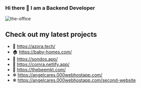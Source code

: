### Hi there 👋 I am a Backend Developer

![the-office](https://user-images.githubusercontent.com/55395282/230661140-05649792-aa15-4dae-9ce7-35094795afef.gif)

## Check out my latest projects
- 🔷 https://azora.tech/
- 🏠 https://baby-homes.com/
- 👶 https://sondos.app/
- 📸 https://comra.netlify.app/
- 🐝 https://thebeemkt.com/
- ✻ https://angelcares.000webhostapp.com/
- ✻ https://angelcares.000webhostapp.com/second-website
